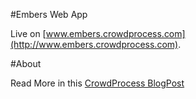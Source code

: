 #Embers Web App

Live on [www.embers.crowdprocess.com](http://www.embers.crowdprocess.com).

#About

Read More in this [CrowdProcess BlogPost](http://blog.crowdprocess.com/post/57794500198/crowdprocess-is-on-fire-wildfire-actually)


